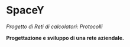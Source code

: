 # SpaceY

*Progetto di Reti di calcolatori: Protocolli*

**Progettazione e sviluppo di una rete aziendale.**
